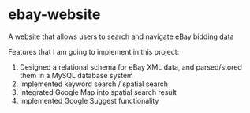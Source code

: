 # ebay-website
A website that allows users to search and navigate eBay bidding data

Features that I am going to implement in this project: 
1. Designed a relational schema for eBay XML data, and parsed/stored them in a MySQL database system
2. Implemented keyword search / spatial search
3. Integrated Google Map into spatial search result
4. Implemented Google Suggest functionality
